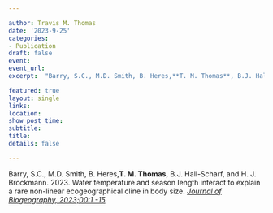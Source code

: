 ```yaml
---

author: Travis M. Thomas
date: '2023-9-25'
categories:
- Publication
draft: false
event: 
event_url: 
excerpt:  "Barry, S.C., M.D. Smith, B. Heres,**T. M. Thomas**, B.J. Hall-Scharf, and H. J. Brockmann. 2023. Water temperature and season length interact to explain a rare non-linear ecogeographical cline in body size. [*Journal of Biogeography, 2023;00:1 -15*](https://www.dropbox.com/scl/fi/b9mx4d2n3g9n5egr0w46i/Barry_et_al_2023.pdf?rlkey=g7d5c66ohuw0dak0ff0md35g7&dl=0)."

featured: true
layout: single
links:
location: 
show_post_time: 
subtitle:   
title:
details: false

---
```


Barry, S.C., M.D. Smith, B. Heres,**T. M. Thomas**, B.J. Hall-Scharf, and H. J. Brockmann. 2023. Water temperature and season length interact to explain a rare non-linear ecogeographical cline in body size. [*Journal of Biogeography, 2023;00:1 -15*](https://www.dropbox.com/scl/fi/b9mx4d2n3g9n5egr0w46i/Barry_et_al_2023.pdf?rlkey=g7d5c66ohuw0dak0ff0md35g7&dl=0)

